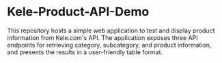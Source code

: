 # Kele-Product-API-Demo
This repository hosts a simple web application to test and display product information from Kele.com's API. The application exposes three API endpoints for retrieving category, subcategory, and product information, and presents the results in a user-friendly table format.
